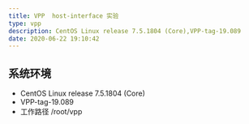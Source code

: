 ```yaml
---
title: VPP  host-interface 实验
type: vpp
description: CentOS Linux release 7.5.1804 (Core),VPP-tag-19.089
date: 2020-06-22 19:10:42
---
```


## 系统环境

* CentOS Linux release 7.5.1804 (Core)
* VPP-tag-19.089
* 工作路径 /root/vpp

## 